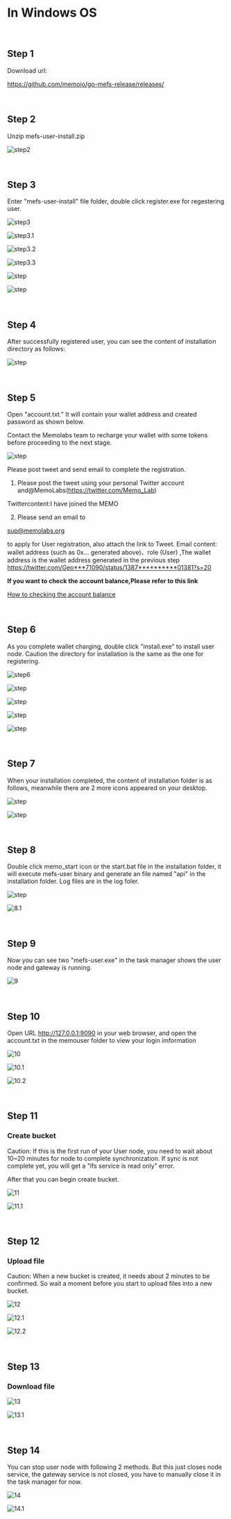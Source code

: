 # In Windows OS

&nbsp; 

## Step 1

Download url:

https://github.com/memoio/go-mefs-release/releases/

&nbsp;

## Step 2

Unzip mefs-user-install.zip

​![step2](./step2.png)

​&nbsp;

## Step 3

Enter "mefs-user-install" file folder, double click register.exe for regestering user.

​![step3](./step3.png)

![step3.1](./step3.1.png)

![step3.2](./step3.2.png)

![step3.3](./step3.3.png)

![step](./step3.4.png)

![step](./step3.5.png)

​&nbsp;

## Step 4

After successfully registered user, you can see the content of installation directory as follows:

​![step](./step4.png)

​&nbsp;

## Step 5

Open "account.txt." It will contain your wallet address and created password as shown below.

Contact the Memolabs team to recharge your wallet with some tokens before proceeding to the next stage.

​![step](./step5.png)

Please post tweet and send email to complete the registration.

1. Please post the tweet using your personal Twitter account and@MemoLabs(https://twitter.com/Memo_Lab)

Twittercontent:I have joined the MEMO

2. Please send an email to

sup@memolabs.org 

to apply for User registration, also attach the link to Tweet. Email content: wallet address (such as 0x... generated above)、role (User) ,The wallet address is the wallet address generated in the previous step https://twitter.com/Geo***71090/status/1387**********01381?s=20

**If you want to check the account balance,Please refer to this link**

[How to checking the account balance]()

​&nbsp;

## Step 6

As you complete wallet charging, double click "install.exe" to install user node. Caution the directory for installation is the same as the one for registering.

​![step6](./step6.png)

![step](./step6.1.png)

​![step](./step6.2.png)

![step](./step6.3.png)

![step](./step6.4.png)

​&nbsp;

## Step 7

When your installation completed, the content of installation folder is as follows, meanwhile there are 2 more icons appeared on your desktop.

​![step](./step7.png)

<img src="step7.1.png" title="" alt="step" data-align="center">

&nbsp;

## Step 8

Double click memo_start icon or the start.bat file in the installation folder, it will execute mefs-user binary and generate an file named "api" in the installation folder. Log files are in the log foler.

​![step](./step8.png)

<img src="step8.1.png" title="" alt="8.1" data-align="center">

​&nbsp;

## Step 9

Now you can see two "mefs-user.exe" in the task manager shows the user node and gateway is running.

​![9](./step9.png)

​&nbsp;

## Step 10

Open URL http://127.0.0.1:9090 in your web browser, and open the account.txt in the memouser folder to view your login imformation

​![10](./step10.png)

![10.1](./step10.1.png)

![10.2](./step10.2.png)

​&nbsp;

## Step 11

### Create bucket

Caution: If this is the first run of your User node, you need to wait about 10~20 minutes for node to complete synchronization. If sync is not complete yet, you will get a "lfs service is read only" error.

After that you can begin create bucket.

​![11](./step11.png)

![11.1](./step11.1.png)

​&nbsp;

## Step 12

### Upload file

Caution: When a new bucket is created, it needs about 2 minutes to be confirmed. So wait a moment before you start to upload files into a new bucket.

​![12](./step12.png)

​![12.1](./step12.1.png)

![12.2](./step12.2.png)

​&nbsp; 

## Step 13

### Download file

![13](./step13.png)

![13.1](./step13.1.png)

&nbsp; 

## Step 14

You can stop user node with following 2 methods. But this just closes node service, the gateway service is not closed, you have to manually close it in the task manager for now.

![14](./step14.png)

<img src="step14.1.png" title="" alt="14.1" data-align="center">
